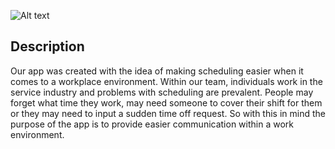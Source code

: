 ![Alt text](http://i.imgur.com/LI41Yyg.png?raw=true "Schwifty")

## Description
Our app was created with the idea of making scheduling easier when it comes to a workplace environment. Within our team, individuals work in the service industry and problems with scheduling are prevalent. People may forget what time they work, may need someone to cover their shift for them or they may need to input a sudden time off request. So with this in mind the purpose of the app is to provide easier communication within a work environment.  

